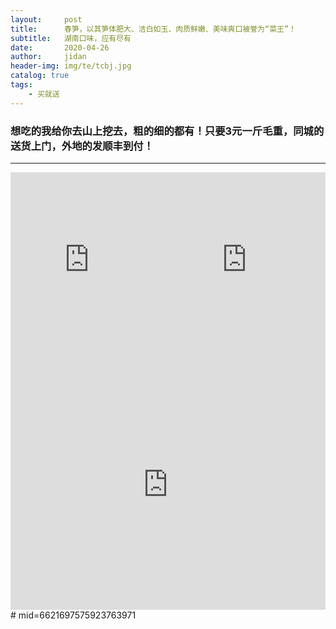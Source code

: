 ```yaml
---
layout:     post
title:      春笋，以其笋体肥大、洁白如玉、肉质鲜嫩、美味爽口被誉为“菜王”！
subtitle:   湖南口味，应有尽有
date:       2020-04-26
author:     jidan
header-img: img/te/tcbj.jpg
catalog: true
tags:
    - 买就送
---
```

### 想吃的我给你去山上挖去，粗的细的都有！只要3元一斤毛重，同城的送货上门，外地的发顺丰到付！
---
<body>
  <div id="page1">
    <iframe style="float:left" align="center" width="50%" height="300" src="https://v26-dy.ixigua.com/6871bc1a5236209d11e3b13f664fe75d/5ea69c6b/video/tos/cn/tos-cn-ve-15/893ad75192ee4c4eb94caf65150a986c/?a=1128&br=0&bt=1749&cr=0&cs=0&dr=0&ds=3&er=&l=2020042715483601001404601915098D25&lr=aweme_search_suffix&qs=0&rc=MzY5eDw0ZXFxdDMzaGkzM0ApNzU5NTo6aGU0NzhnOztoaWdgNmJrZmxnbWZfLS0yLS9zc181XzZhYzBhMmFgNmFiLWA6Yw%3D%3D&vl=&vr="  frameborder="no" border="0" marginwidth="0" marginheight="0" scrolling="no"></iframe>
  </div>
  <div id="page2">
    <iframe style="float:right" align="center" width="50%" height="300" src="https://www.iesdouyin.com/share/video/6819991610693094671/?mid=6600620301749488387"  frameborder="no" border="0" marginwidth="0" marginheight="0" scrolling="no"></iframe>
  </div>
  <div id="page3">
    <iframe align="center" width="100%" height="400" src="https://www.iesdouyin.com/share/video/6820292863365041408/?mid=6820292885334821640"  frameborder="no" border="0" marginwidth="0" marginheight="0" scrolling="no"></iframe>
  </div>
</body>
# mid=6621697575923763971